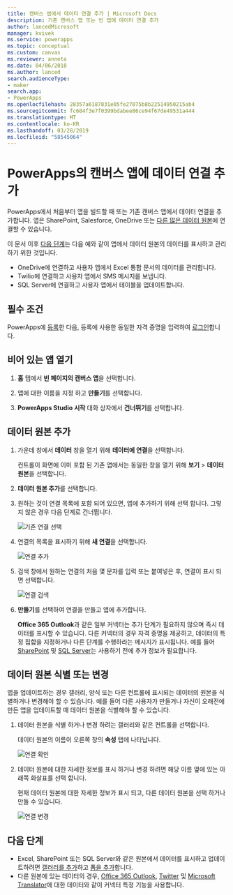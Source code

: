 ```yaml
---
title: 캔버스 앱에서 데이터 연결 추가 | Microsoft Docs
description: 기존 캔버스 앱 또는 빈 앱에 데이터 연결 추가
author: lancedMicrosoft
manager: kvivek
ms.service: powerapps
ms.topic: conceptual
ms.custom: canvas
ms.reviewer: anneta
ms.date: 04/06/2018
ms.author: lanced
search.audienceType:
- maker
search.app:
- PowerApps
ms.openlocfilehash: 28357a6187831e05fe27075b8b22514950215ab4
ms.sourcegitcommit: fc604f3e7f0399bdabee86ce94f67de49531a444
ms.translationtype: MT
ms.contentlocale: ko-KR
ms.lasthandoff: 03/28/2019
ms.locfileid: "58545064"
---
```

# <a name="add-a-data-connection-to-a-canvas-app-in-powerapps"></a>PowerApps의 캔버스 앱에 데이터 연결 추가

PowerApps에서 처음부터 앱을 빌드할 때 또는 기존 캔버스 앱에서 데이터 연결을 추가합니다. 앱은 SharePoint, Salesforce, OneDrive 또는 [다른 많은 데이터 원본](connections-list.md)에 연결할 수 있습니다.

이 문서 이후 [다음 단계](#next-steps)는 다음 예와 같이 앱에서 데이터 원본의 데이터를 표시하고 관리하기 위한 것입니다.

* OneDrive에 연결하고 사용자 앱에서 Excel 통합 문서의 데이터를 관리합니다.
* Twilio에 연결하고 사용자 앱에서 SMS 메시지를 보냅니다.
* SQL Server에 연결하고 사용자 앱에서 테이블을 업데이트합니다.

## <a name="prerequisites"></a>필수 조건

PowerApps에 [등록](../signup-for-powerapps.md)한 다음, 등록에 사용한 동일한 자격 증명을 입력하여 [로그인](http://web.powerapps.com?utm_source=padocs&utm_medium=linkinadoc&utm_campaign=referralsfromdoc)합니다.

## <a name="open-a-blank-app"></a>비어 있는 앱 열기

1. **홈** 탭에서 **빈 페이지의 캔버스 앱**을 선택합니다.

1. 앱에 대한 이름을 지정 하고 **만들기**를 선택합니다.

1. **PowerApps Studio 시작** 대화 상자에서 **건너뛰기**를 선택합니다.

## <a name="add-data-source"></a>데이터 원본 추가

1. 가운데 창에서 **데이터** 창을 열기 위해 **데이터에 연결**을 선택합니다.

    컨트롤이 화면에 이미 포함 된 기존 앱에서는 동일한 창을 열기 위해 **보기** > **데이터 원본**을 선택합니다.

1. **데이터 원본 추가**를 선택합니다.

1. 원하는 것이 연결 목록에 포함 되어 있으면, 앱에 추가하기 위해 선택 합니다. 그렇지 않은 경우 다음 단계로 건너뜁니다.

    ![기존 연결 선택](./media/add-data-connection/choose-existing-connection.png)

1. 연결의 목록을 표시하기 위해 **새 연결**을 선택합니다.

    ![연결 추가](./media/add-data-connection/add-connection.png)

1. 검색 창에서 원하는 연결의 처음 몇 문자를 입력 또는 붙여넣은 후, 연결이 표시 되면 선택합니다.

    ![연결 검색](./media/add-data-connection/search-connections.png)

1. **만들기**를 선택하여 연결을 만들고 앱에 추가합니다.

    **Office 365 Outlook**과 같은 일부 커넥터는 추가 단계가 필요하지 않으며 즉시 데이터를 표시할 수 있습니다. 다른 커넥터의 경우 자격 증명을 제공하고, 데이터의 특정 집합을 지정하거나 다른 단계를 수행하라는 메시지가 표시됩니다. 예를 들어 [SharePoint](connections/connection-sharepoint-online.md) 및 [SQL Server](connections/connection-azure-sqldatabase.md)는 사용하기 전에 추가 정보가 필요합니다.

## <a name="identify-or-change-a-data-source"></a>데이터 원본 식별 또는 변경
앱을 업데이트하는 경우 갤러리, 양식 또는 다른 컨트롤에 표시되는 데이터의 원본을 식별하거나 변경해야 할 수 있습니다. 예를 들어 다른 사용자가 만들거나 자신이 오래전에 만든 앱을 업데이트할 때 데이터 원본을 식별해야 할 수 있습니다.

1. 데이터 원본을 식별 하거나 변경 하려는 갤러리와 같은 컨트롤을 선택합니다.

    데이터 원본의 이름이 오른쪽 창의 **속성** 탭에 나타납니다.

    ![연결 확인](./media/add-data-connection/identify-connection.png)

1. 데이터 원본에 대한 자세한 정보를 표시 하거나 변경 하려면 해당 이름 옆에 있는 아래쪽 화살표를 선택 합니다.

    현재 데이터 원본에 대한 자세한 정보가 표시 되고, 다른 데이터 원본을 선택 하거나 만들 수 있습니다.

    ![연결 변경](./media/add-data-connection/change-connection.png)

## <a name="next-steps"></a>다음 단계

* Excel, SharePoint 또는 SQL Server와 같은 원본에서 데이터를 표시하고 업데이트하려면 [갤러리를 추가](add-gallery.md)하고 [폼을 추가](add-form.md)합니다.
* 다른 원본에 있는 데이터의 경우, [Office 365 Outlook](connections/connection-office365-outlook.md), [Twitter](connections/connection-twitter.md) 및 [Microsoft Translator](connections/connection-microsoft-translator.md)에 대한 데이터와 같이 커넥터 특정 기능을 사용합니다.
